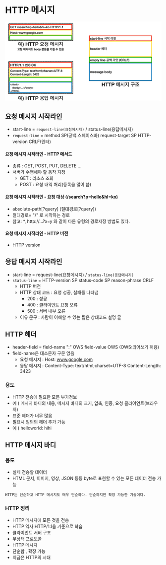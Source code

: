 # HTTP 메시지

![image](/images/http/message.png)

## 요청 메시지 시작라인
- start-line =  `request-line(요청메시지)` / status-line(응답메시지)
- `request-line` = method SP(공백.스페이스바) request-target SP HTTP-version CRLF(엔터)


#### 요청 메시지 시작라인 - HTTP 메서드
- 종류 : GET, POST, PUT, DELETE ...
- 서버가 수행해야 할 동작 지정
  - GET : 리소스 조회
  - POST : 요청 내역 처리(등록을 많이 씀)

#### 요청 메시지 시작라인 - 요청 대상 (/search?p=hello&hl=ko)
- absolute-path[?query] (절대경로[?query])
- 절대경로= "/" 로 시작하는 경로
- 참고: *, http://...?x=y 와 같이 다른 유형의 경로지정 방법도 있다.
  
#### 요청 메시지 시작라인 - HTTP 버전
- HTTP version


## 응답 메시지 시작라인
- start-line =  request-line(요청메시지) / `status-line(응답메시지)`
- `status-line` = HTTP-version SP status-code SP reason-phrase CRLF
  - HTTP 버전
  - HTTP 상태 코드 : 요청 성공, 실패를 나타냄
    - 200 : 성공
    - 400 : 클라이언트 요청 오류
    - 500 : 서버 내부 오류
  - 이유 문구 : 사람이 이해할 수 있는 짧은 상태코드 설명 글

## HTTP 헤더
- header-field = field-name ":" OWS field-value OWS (OWS:띄어쓰기 허용)
- field-name은 대소문자 구문 없음
  - 요청 메시지 : Host: www.google.com
  - 응답 메시지 : Content-Type: text/html;charset=UTF-8
    Content-Length: 3423
### 용도
- HTTP 전송에 필요한 모든 부가정보
- 예 ) 메시지 바디의 내용, 메시지 바디의 크기, 압축, 인증, 요청 클라이언트(브라우저)
-  표준 헤더가 너무 많음
-  필요시 임의의 헤더 추가 가능
-  예 ) helloworld: hihi

## HTTP 메시지 바디
### 용도
- 실제 전송할 데이터
- HTML 문서, 이미지, 영상, JSON 등등 byte로 표현할 수 있는 모든 데이터 전송 가능

`HTTP는 단순하고 HTTP 메시지도 매우 단순하다. 단순하지만 확장 가능한 기술이다.`

### HTTP 정리
- HTTP 메시지에 모든 것을 전송
- HTTP 역사 HTTP/1.1을 기준으로 학습
- 클라이언트 서버 구조
- 무상태 프로토콜
- HTTP 메시지
- 단순함 , 확장 가능
- 지금은 HTTP의 시대